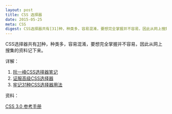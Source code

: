 ```yaml
---
layout: post
title: CSS 选择器
date: 2015-05-25
meta: CSS
digest: CSS选择器共有[31]种，种类多，容易混淆，要想完全掌握并不容易，因此从网上搜集的资料记下来。
---
```


CSS选择器共有[31]种，种类多，容易混淆，要想完全掌握并不容易，因此从网上搜集的资料记下来。

详解：

 1. [阮一峰CSS选择器笔记](http://www.ruanyifeng.com/blog/2009/03/css_selectors.html)
 2. [证服高级CSS选择器](http://www.qianduan.net/taming-advanced-css-selectors.html)
 3. [牢记31种CSS选择器用法](http://peiwen.lu/css-selectors-must-memorize/)

[31]: (http://www.w3cschool.cc/cssref/css-selectors.html)

资料：

[CSS 3.0 参考手册](http://www.qianduan.net/recommended-css-3-0-reference-manual.html)
